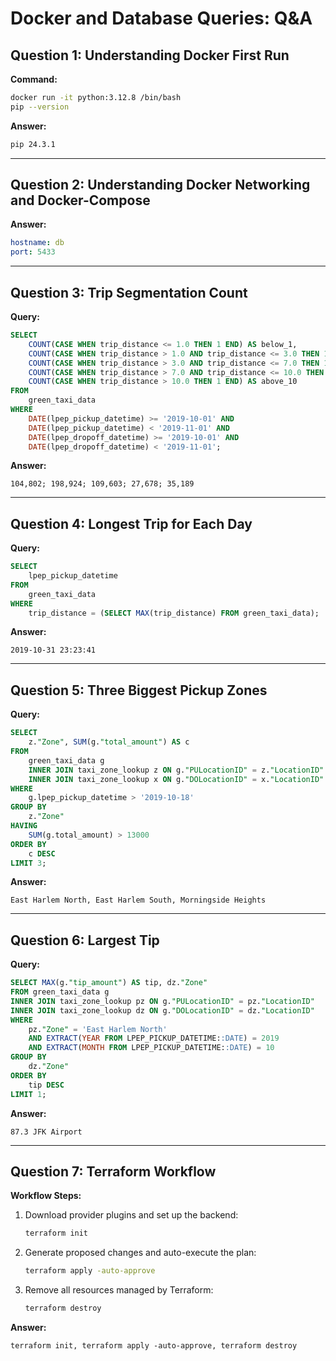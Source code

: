 # Docker and Database Queries: Q&A

## Question 1: Understanding Docker First Run


**Command:**
```bash
docker run -it python:3.12.8 /bin/bash
pip --version
```


**Answer:**
```bash
pip 24.3.1
```

---

## Question 2: Understanding Docker Networking and Docker-Compose

**Answer:**
```yaml
hostname: db
port: 5433
```

---

## Question 3: Trip Segmentation Count

**Query:**
```sql
SELECT
	COUNT(CASE WHEN trip_distance <= 1.0 THEN 1 END) AS below_1,
	COUNT(CASE WHEN trip_distance > 1.0 AND trip_distance <= 3.0 THEN 1 END) AS bet_1_and_3,
	COUNT(CASE WHEN trip_distance > 3.0 AND trip_distance <= 7.0 THEN 1 END) AS bet_3_and_7, 
	COUNT(CASE WHEN trip_distance > 7.0 AND trip_distance <= 10.0 THEN 1 END) AS bet_7_and_10,
	COUNT(CASE WHEN trip_distance > 10.0 THEN 1 END) AS above_10
FROM 
	green_taxi_data
WHERE 
    DATE(lpep_pickup_datetime) >= '2019-10-01' AND
    DATE(lpep_pickup_datetime) < '2019-11-01' AND
    DATE(lpep_dropoff_datetime) >= '2019-10-01' AND
    DATE(lpep_dropoff_datetime) < '2019-11-01';
```

**Answer:**
```plaintext
104,802; 198,924; 109,603; 27,678; 35,189
```

---

## Question 4: Longest Trip for Each Day

**Query:**
```sql
SELECT 
	lpep_pickup_datetime 
FROM
	green_taxi_data
WHERE
	trip_distance = (SELECT MAX(trip_distance) FROM green_taxi_data);
```

**Answer:**
```plaintext
2019-10-31 23:23:41
```

---

## Question 5: Three Biggest Pickup Zones

**Query:**
```sql
SELECT 
	z."Zone", SUM(g."total_amount") AS c
FROM 
	green_taxi_data g
	INNER JOIN taxi_zone_lookup z ON g."PULocationID" = z."LocationID"
	INNER JOIN taxi_zone_lookup x ON g."DOLocationID" = x."LocationID"
WHERE
	g.lpep_pickup_datetime > '2019-10-18'
GROUP BY
	z."Zone"
HAVING
	SUM(g.total_amount) > 13000
ORDER BY 
	c DESC
LIMIT 3;
```

**Answer:**
```plaintext
East Harlem North, East Harlem South, Morningside Heights
```

---

## Question 6: Largest Tip

**Query:**
```sql
SELECT MAX(g."tip_amount") AS tip, dz."Zone"
FROM green_taxi_data g 
INNER JOIN taxi_zone_lookup pz ON g."PULocationID" = pz."LocationID"
INNER JOIN taxi_zone_lookup dz ON g."DOLocationID" = dz."LocationID"
WHERE
	pz."Zone" = 'East Harlem North'
	AND EXTRACT(YEAR FROM LPEP_PICKUP_DATETIME::DATE) = 2019
	AND EXTRACT(MONTH FROM LPEP_PICKUP_DATETIME::DATE) = 10
GROUP BY
	dz."Zone"
ORDER BY
	tip DESC
LIMIT 1;
```

**Answer:**
```plaintext
87.3 JFK Airport
```

---

## Question 7: Terraform Workflow

**Workflow Steps:**
1. Download provider plugins and set up the backend:
   ```bash
   terraform init
   ```
2. Generate proposed changes and auto-execute the plan:
   ```bash
   terraform apply -auto-approve
   ```
3. Remove all resources managed by Terraform:
   ```bash
   terraform destroy

**Answer:**
```plaintext
terraform init, terraform apply -auto-approve, terraform destroy
```

   
